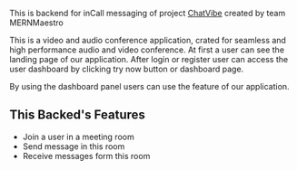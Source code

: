 This is backend for inCall messaging of project [ChatVibe](https://chat-vibe-ashy.vercel.app) created by team MERNMaestro

This is a video and audio conference application, crated for seamless and high performance audio and video conference. At first a user can see the landing page of our application. After login or register user can access the user dashboard by clicking try now button or dashboard page. 

By using the dashboard panel users can use the feature of our application.

## This Backed's Features
* Join a user in a meeting room
* Send message in this room
* Receive messages form this room


